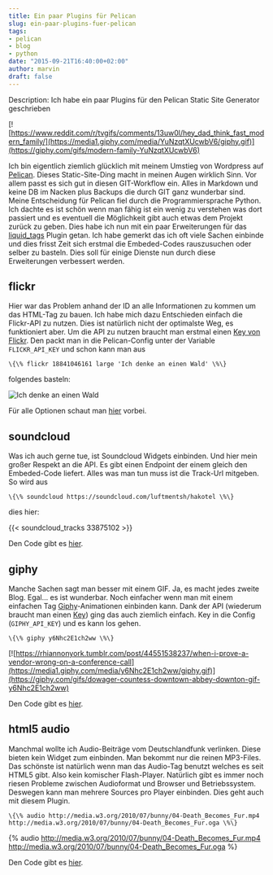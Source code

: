 ```yaml
---
title: Ein paar Plugins für Pelican
slug: ein-paar-plugins-fuer-pelican
tags:
- pelican
- blog
- python
date: "2015-09-21T16:40:00+02:00"
author: marvin
draft: false
---
```

Description: Ich habe ein paar Plugins für  den Pelican Static Site Generator geschrieben

[![https://www.reddit.com/r/tvgifs/comments/13uw0l/hey_dad_think_fast_modern_family/](https://media1.giphy.com/media/YuNzqtXUcwbV6/giphy.gif)](https://giphy.com/gifs/modern-family-YuNzqtXUcwbV6)

Ich bin eigentlich ziemlich glücklich mit meinem Umstieg von Wordpress auf [Pelican](http://blog.getpelican.com/). Dieses Static-Site-Ding macht in meinen Augen wirklich Sinn. Vor allem passt es sich gut in diesen GIT-Workflow ein. Alles in Markdown und keine DB im Nacken plus Backups die durch GIT ganz wunderbar sind. Meine Entscheidung für Pelican fiel durch die Programmiersprache Python. Ich dachte es ist schön wenn man fähig ist ein wenig zu verstehen was dort passiert und es eventuell die Möglichkeit gibt auch etwas dem Projekt zurück zu geben. Dies habe ich nun mit ein paar Erweiterungen für das [liquid_tags](https://github.com/getpelican/pelican-plugins/tree/master/liquid_tags) Plugin getan. Ich habe gemerkt das ich oft viele Sachen einbinde und dies frisst Zeit sich erstmal die Embeded-Codes rauszusuchen oder selber zu basteln. Dies soll für einige Dienste nun durch diese Erweiterungen verbessert werden.

## flickr
Hier war das Problem anhand der ID an alle Informationen zu kommen um das HTML-Tag zu bauen. Ich habe mich dazu Entschieden einfach die Flickr-API zu nutzen. Dies ist natürlich nicht der optimalste Weg, es funktioniert aber. Um die API zu nutzen braucht man erstmal einen [Key von Flickr](ttps://www.flickr.com/services/apps/create/apply). Den packt man in die Pelican-Config unter der Variable `FLICKR_API_KEY` und schon kann man aus

	\{\% flickr 18841046161 large 'Ich denke an einen Wald' \%\}

folgendes basteln:

![Ich denke an einen Wald](/images/18841046161_de05aa1433_b.jpg)

Für alle Optionen schaut man [hier](https://github.com/getpelican/pelican-plugins/blob/master/liquid_tags/flickr.py) vorbei.

## soundcloud
Was ich auch gerne tue, ist Soundcloud Widgets einbinden. Und hier mein großer Respekt an die API. Es gibt einen Endpoint der einem gleich den Embeded-Code liefert. Alles was man tun muss ist die Track-Url mitgeben. So wird aus

	\{\% soundcloud https://soundcloud.com/luftmentsh/hakotel \%\}

dies hier:

{{< soundcloud_tracks 33875102 >}}

Den Code gibt es [hier](https://github.com/getpelican/pelican-plugins/blob/master/liquid_tags/soundcloud.py).

## giphy
Manche Sachen sagt man besser mit einem GIF. Ja, es macht jedes zweite Blog. Egal... es ist wunderbar. Noch einfacher wenn man mit einem einfachen Tag [Giphy](http://giphy.com)-Animationen einbinden kann. Dank der API (wiederum braucht man einen [Key](https://github.com/giphy/GiphyAPI)) ging das auch ziemlich einfach. Key in die Config (`GIPHY_API_KEY`) und es kann los gehen.

	\{\% giphy y6Nhc2E1ch2ww \%\}

[![https://rhiannonyork.tumblr.com/post/44551538237/when-i-prove-a-vendor-wrong-on-a-conference-call](https://media1.giphy.com/media/y6Nhc2E1ch2ww/giphy.gif)](https://giphy.com/gifs/dowager-countess-downtown-abbey-downton-gif-y6Nhc2E1ch2ww)

Den Code gibt es [hier](https://github.com/getpelican/pelican-plugins/blob/master/liquid_tags/giphy.py).

## html5 audio
Manchmal wollte ich Audio-Beiträge vom Deutschlandfunk verlinken. Diese bieten kein Widget zum einbinden. Man bekommt nur die reinen MP3-Files. Das schönste ist natürlich wenn man das Audio-Tag benutzt welches es seit HTML5 gibt. Also kein komischer Flash-Player. Natürlich gibt es immer noch riesen Probleme zwischen Audioformat und Browser und Betriebssystem. Deswegen kann man mehrere Sources pro Player einbinden. Dies geht auch mit diesem Plugin.

	\{\% audio http://media.w3.org/2010/07/bunny/04-Death_Becomes_Fur.mp4 http://media.w3.org/2010/07/bunny/04-Death_Becomes_Fur.oga \%\}

{% audio http://media.w3.org/2010/07/bunny/04-Death_Becomes_Fur.mp4 http://media.w3.org/2010/07/bunny/04-Death_Becomes_Fur.oga %}

Den Code gibt es [hier](https://github.com/getpelican/pelican-plugins/blob/master/liquid_tags/audio.py).